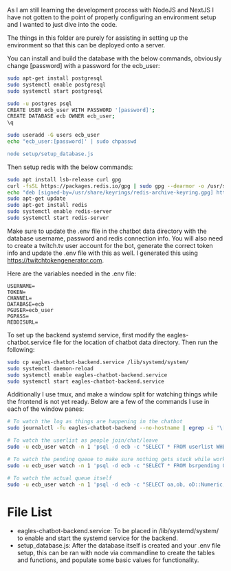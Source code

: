 As I am still learning the development process with NodeJS and NextJS I have not gotten to the point of properly configuring an environment setup and I wanted to just dive into the code. 

The things in this folder are purely for assisting in setting up the environment so that this can be deployed onto a server.

You can install and build the database with the below commands, obviously change [password] with a password for the ecb_user:
```sh
sudo apt-get install postgresql
sudo systemctl enable postgresql
sudo systemctl start postgresql

sudo -u postgres psql
CREATE USER ecb_user WITH PASSWORD '[password]';
CREATE DATABASE ecb OWNER ecb_user;
\q

sudo useradd -G users ecb_user
echo "ecb_user:[password]' | sudo chpasswd

node setup/setup_database.js
```

Then setup redis with the below commands:
```sh
sudo apt install lsb-release curl gpg
curl -fsSL https://packages.redis.io/gpg | sudo gpg --dearmor -o /usr/share/keyrings/redis-archive-keyring.gpg
echo "deb [signed-by=/usr/share/keyrings/redis-archive-keyring.gpg] https://packages.redis.io/deb $(lsb_release -cs) main" | sudo tee /etc/apt/sources.list.d/redis.list
sudo apt-get update
sudo apt-get install redis
sudo systemctl enable redis-server
sudo systemctl start redis-server
```

Make sure to update the .env file in the chatbot data directory with the database username, password and redis connection info. You will also need to create a twitch.tv user account for the bot, generate the correct token info and update the .env file with this as well. I generated this using https://twitchtokengenerator.com.

Here are the variables needed in the .env file:
```
USERNAME=
TOKEN=
CHANNEL=
DATABASE=ecb
PGUSER=ecb_user
PGPASS=
REDDISURL=
```


To set up the backend systemd service, first modify the eagles-chatbot.service file for the location of chatbot data directory.
Then run the following:
```sh
sudo cp eagles-chatbot-backend.service /lib/systemd/system/
sudo systemctl daemon-reload
sudo systemctl enable eagles-chatbot-backend.service
sudo systemctl start eagles-chatbot-backend.service
```

Additionally I use tmux, and make a window split for watching things while the frontend is not yet ready. Below are a few of the commands I use in each of the window panes:
```sh
# To watch the log as things are happening in the chatbot
sudo journalctl -fu eagles-chatbot-backend --no-hostname | egrep -i '\[BOT\]'

# To watch the userlist as people join/chat/leave
sudo -u ecb_user watch -n 1 'psql -d ecb -c "SELECT * FROM userlist WHERE user_lastactivets IS NOT NULL ORDER BY user_lastactivets DESC"'

# To watch the pending queue to make sure nothing gets stuck while working out bugs
sudo -u ecb_user watch -n 1 'psql -d ecb -c "SELECT * FROM bsrpending ORDER BY bsr_ts ASC"'

# To watch the actual queue itself
sudo -u ecb_user watch -n 1 'psql -d ecb -c "SELECT oa,ob, oD::Numeric, bsr_code, bsr_req, bsr_req_here AS here, bsr_name, bsr_ts, bsr_length, bsr_note, sus_remap AS remap FROM bsractive ORDER BY oD ASC;"'
```

# File List
- eagles-chatbot-backend.service: To be placed in /lib/systemd/system/ to enable and start the systemd service for the backend.
- setup_database.js: After the database itself is created and your .env file setup, this can be ran with node via commandline to create the tables and functions, and populate some basic values for functionality.

